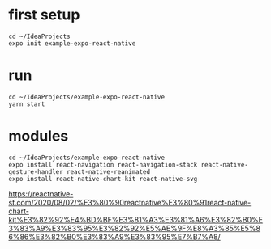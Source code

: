 
# first setup
```
cd ~/IdeaProjects
expo init example-expo-react-native
```

# run
```
cd ~/IdeaProjects/example-expo-react-native
yarn start
```

# modules
```
cd ~/IdeaProjects/example-expo-react-native
expo install react-navigation react-navigation-stack react-native-gesture-handler react-native-reanimated
expo install react-native-chart-kit react-native-svg
```

https://reactnative-st.com/2020/08/02/%E3%80%90reactnative%E3%80%91react-native-chart-kit%E3%82%92%E4%BD%BF%E3%81%A3%E3%81%A6%E3%82%B0%E3%83%A9%E3%83%95%E3%82%92%E5%AE%9F%E8%A3%85%E5%86%86%E3%82%B0%E3%83%A9%E3%83%95%E7%B7%A8/

